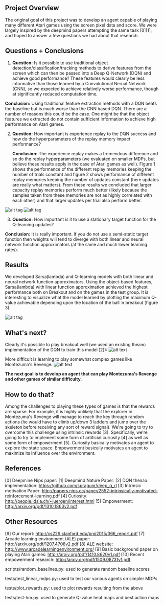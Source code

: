 Project Overview
----------------

The original goal of this project was to develop an agent capable of playing many different Atari games using the screen pixel data and score. We were largely inspired by the deepmind papers attempting the same task [0][1], and hoped to answer a few questions we had about that research. 

Questions + Conclusions
-----------------------

1. <b>Question:</b> Is it possible to use traditional object detection/classification/tracking methods to derive features from the screen which can then be passed into a Deep Q-Network (DQN) and achieve good performance? These features would clearly be less informative than those learned by a Convolutional Nerual Network (CNN), so we expected to achieve relatively worse performance, though at significantly reduced computation time.

  <b>Conclusion:</b> Using traditional feature extraction methods with a DQN beats the baseline but is much worse than the CNN based DQN. There are a number of reasons this could be the case. One might be that the object features we extracted do not contain sufficient information to achieve high performance on Atari games.

2. <b>Question:</b> How important is experience replay to the DQN success and how do the hyperparameters of the replay memory impact performance? 

   <b>Conclusion:</b> The experience replay makes a tremendous difference and so do the replay hyperparameters (we evaluated on smaller MDPs, but believe these results apply in the case of Atari games as well). Figure 1 shows the performance of the different replay memories keeping the number of trials constant and figure 2 shows performance of different replay memories keeping the number of updates constant (here updates are really what matters). From these results we concluded that larger capacity replay memories perform much better (likely because the samples taken from these memories are not as highly correlated with each other) and that larger updates per trial also perform better.
   
![alt tag](https://github.com/wulfebw/playing_atari/media/const_trials.png)
![alt tag](https://github.com/wulfebw/playing_atari/media/const_updates.png)
  
3. <b>Question:</b> How important is it to use a stationary target function for the Q-learning updates?

  <b>Conclusion:</b> It is really important. If you do not use a semi-static target function then weights will tend to diverge with both linear and neural network function approximators (at the same and much lower learning rates).
  
Results
-------
We developed Sarsa(lambda) and Q-learning models with both linear and neural network function approximators. Using the object-based features, Sarsa(lambda) with linear function approximation achieved the highest performance both on Breakout and on the games in the test group. It is interesting to visualize what the model learned by plotting the maximum Q-value achievable depending upon the location of the ball in breakout (figure 3).

![alt tag](https://github.com/wulfebw/playing_atari/media/heatmap.png)

What's next?
------------

Clearly it's possible to play breakout well (we used an existing theano implementation of the DQN to train this model [2]):
![alt text](https://raw.githubusercontent.com/wulfebw/playing_atari/master/media/breakout.gif "Playing Breakout")  

More difficult is learning to play somewhat complex games like Montezuma's Revenge:
![alt text](https://raw.githubusercontent.com/wulfebw/playing_atari/master/media/montezuma_revenge_no_intrinsic.gif "Montezuma's Revenge Without Intrinsic Rewards")  

<b> The next goal is to develop an agent that can play Montezuma's Revenge and other games of similar difficulty. </b>

How to do that?
---------------

Among the challenges to playing these types of games is that the rewards are sparse. For example, it is highly unlikely that the explorer in Montezuma's Revenge will manage to reach the key through random actions (he would have to climb up/down 3 ladders and jump over the skeleton before receiving any sort of reward signal). We're going to try to overcome this challenge using intrinsic rewards [3]. Specifically, we're going to try to implement some form of artificial curiosity [4] as well as some form of empowerment [5]. Curiosity basically motivates an agent to explore the state space. Empowerment basically motivates an agent to maximize its influence over the environment.

References
----------
[0] Deepmine Nips paper: 
[1] Deepmind Nature Paper: 
[2] DQN thenao implementation: https://github.com/spragunr/deep_q_rl
[3] Intrinsic motivation Paper: http://papers.nips.cc/paper/2552-intrinsically-motivated-reinforcement-learning.pdf
[4] Curiosity: http://people.idsia.ch/~juergen/interest.html
[5] Empowerment: http://arxiv.org/pdf/1310.1863v2.pdf

Other Resources
---------------

[6] Our report: http://cs229.stanford.edu/proj2015/366_report.pdf 
[7] Arcade learning environment (ALE) paper: http://arxiv.org/pdf/1207.4708v2.pdf
[8] ALE website: http://www.arcadelearningenvironment.org/
[9] Basic background paper on playing Atari games: http://arxiv.org/pdf/1410.8620v1.pdf
[10] Recent empowerment research: http://arxiv.org/pdf/1509.08731v1.pdf



scripts/random_baselines.py: used to generate random baseline scores

tests/test_linear_mdps.py: used to test our various agents on simpler MDPs

tests/plot_rewards.py: used to plot rewards resulting from the above

tests/test-hm.py: used to generate Q-value heat maps and best action maps
